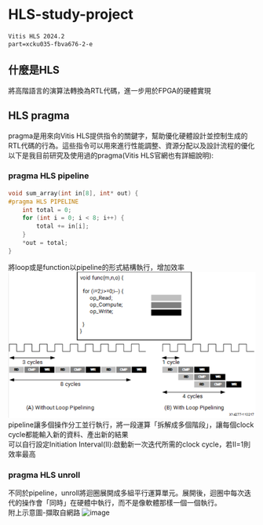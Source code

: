 # HLS-study-project
```
Vitis HLS 2024.2
part=xcku035-fbva676-2-e
```
## 什麼是HLS
將高階語言的演算法轉換為RTL代碼，進一步用於FPGA的硬體實現

## HLS pragma
pragma是用來向Vitis HLS提供指令的關鍵字，幫助優化硬體設計並控制生成的RTL代碼的行為。這些指令可以用來進行性能調整、資源分配以及設計流程的優化<br>
以下是我目前研究及使用過的pragma(Vitis HLS官網也有詳細說明):
### pragma HLS pipeline
```cpp
void sum_array(int in[8], int* out) {
#pragma HLS PIPELINE
    int total = 0;
    for (int i = 0; i < 8; i++) {
        total += in[i];
    }
    *out = total;
}
```
將loop或是function以pipeline的形式結構執行，增加效率<br>
![image](https://github.com/yanyoulin/HLS-study-project/blob/main/pics/%E8%9E%A2%E5%B9%95%E6%93%B7%E5%8F%96%E7%95%AB%E9%9D%A2%202025-04-14%20020312.png) <br>
pipeline讓多個操作分工並行執行，將一段運算「拆解成多個階段」，讓每個clock cycle都能輸入新的資料、產出新的結果<br>
可以自行設定Initiation Interval(II):啟動新一次迭代所需的clock cycle，若II=1則效率最高<br>
### pragma HLS unroll
不同於pipeline，unroll將迴圈展開成多組平行運算單元。展開後，迴圈中每次迭代的操作會「同時」在硬體中執行，而不是像軟體那樣一個一個執行。<br>
附上示意圖-擷取自網路
![image]()


